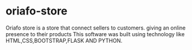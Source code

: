 # oriafo-store
Oriafo store is a store that connect sellers to customers. giving an online presence to their products 
This software was built using technology like HTML,CSS,BOOTSTRAP,FLASK AND PYTHON.
